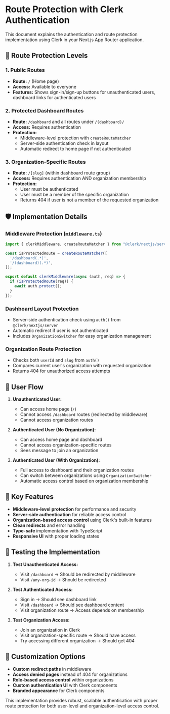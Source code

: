 # Route Protection with Clerk Authentication

This document explains the authentication and route protection implementation using Clerk in your Next.js App Router application.

## 🔐 Route Protection Levels

### 1. Public Routes
- **Route:** `/` (Home page)
- **Access:** Available to everyone
- **Features:** Shows sign-in/sign-up buttons for unauthenticated users, dashboard links for authenticated users

### 2. Protected Dashboard Routes
- **Route:** `/dashboard` and all routes under `/(dashboard)/`
- **Access:** Requires authentication
- **Protection:** 
  - Middleware-level protection with `createRouteMatcher`
  - Server-side authentication check in layout
  - Automatic redirect to home page if not authenticated

### 3. Organization-Specific Routes
- **Route:** `/[slug]` (within dashboard route group)
- **Access:** Requires authentication AND organization membership
- **Protection:**
  - User must be authenticated
  - User must be a member of the specific organization
  - Returns 404 if user is not a member of the requested organization

## 🛡️ Implementation Details

### Middleware Protection (`middleware.ts`)
```typescript
import { clerkMiddleware, createRouteMatcher } from "@clerk/nextjs/server";

const isProtectedRoute = createRouteMatcher([
  '/dashboard(.*)',
  '/(dashboard)(.*)',
]);

export default clerkMiddleware(async (auth, req) => {
  if (isProtectedRoute(req)) {
    await auth.protect();
  }
});
```

### Dashboard Layout Protection
- Server-side authentication check using `auth()` from `@clerk/nextjs/server`
- Automatic redirect if user is not authenticated
- Includes `OrganizationSwitcher` for easy organization management

### Organization Route Protection
- Checks both `userId` and `slug` from `auth()`
- Compares current user's organization with requested organization
- Returns 404 for unauthorized access attempts

## 🔄 User Flow

1. **Unauthenticated User:**
   - Can access home page (`/`)
   - Cannot access `/dashboard` routes (redirected by middleware)
   - Cannot access organization routes

2. **Authenticated User (No Organization):**
   - Can access home page and dashboard
   - Cannot access organization-specific routes
   - Sees message to join an organization

3. **Authenticated User (With Organization):**
   - Full access to dashboard and their organization routes
   - Can switch between organizations using `OrganizationSwitcher`
   - Automatic access control based on organization membership

## 🎯 Key Features

- **Middleware-level protection** for performance and security
- **Server-side authentication** for reliable access control
- **Organization-based access control** using Clerk's built-in features
- **Clean redirects** and error handling
- **Type-safe** implementation with TypeScript
- **Responsive UI** with proper loading states

## 🧪 Testing the Implementation

1. **Test Unauthenticated Access:**
   - Visit `/dashboard` → Should be redirected by middleware
   - Visit `/any-org-id` → Should be redirected

2. **Test Authenticated Access:**
   - Sign in → Should see dashboard link
   - Visit `/dashboard` → Should see dashboard content
   - Visit organization route → Access depends on membership

3. **Test Organization Access:**
   - Join an organization in Clerk
   - Visit organization-specific route → Should have access
   - Try accessing different organization → Should get 404

## 🔧 Customization Options

- **Custom redirect paths** in middleware
- **Access denied pages** instead of 404 for organizations
- **Role-based access control** within organizations
- **Custom authentication UI** with Clerk components
- **Branded appearance** for Clerk components

This implementation provides robust, scalable authentication with proper route protection for both user-level and organization-level access control.
